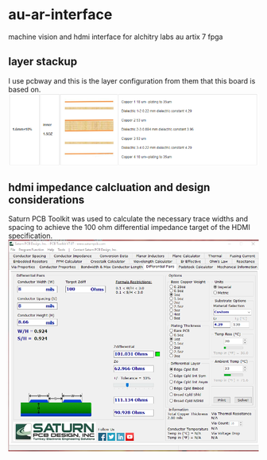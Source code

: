 # au-ar-interface
machine vision and hdmi interface for alchitry labs au artix 7 fpga

## layer stackup
I use pcbway and this is the layer configuration from them that this board is based on. 
![pcbway 1.6mm 4 layer 1.5oz inner stackup](images/pcbway-layer-stackup.PNG "Layer Stackup")

## hdmi impedance calcluation and design considerations
Saturn PCB Toolkit was used to calculate the necessary trace widths and spacing to achieve the 100 ohm differential impedance target of the HDMI specification.
![pcbway 1.6mm 4 layer 1.5oz inner stackup](images/impedance-calc.PNG "Impedance and trace calculations")
